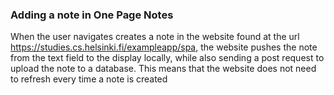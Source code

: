 ### Adding a note in One Page Notes
When the user navigates creates a note in the website found at the url https://studies.cs.helsinki.fi/exampleapp/spa, the website pushes the note from the text field to the display locally, while also sending a post request to upload the note to a database. This means that the website does not need to refresh every time a note is created